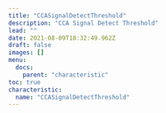 ```yaml
---
title: "CCASignalDetectThreshold"
description: "CCA Signal Detect Threshold"
lead: ""
date: 2021-08-09T18:32:49.962Z
draft: false
images: []
menu:
  docs:
    parent: "characteristic"
toc: true
characteristic:
  name: "CCASignalDetectThreshold"
---
```

